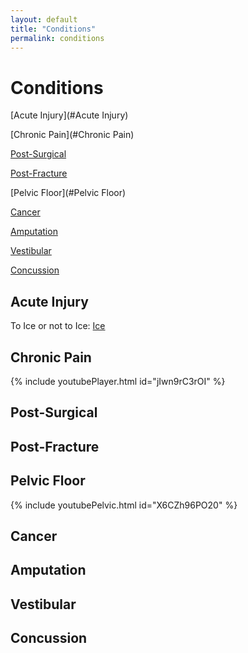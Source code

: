 ```yaml
---
layout: default
title: "Conditions"
permalink: conditions
---
```

# Conditions

[Acute Injury](#Acute Injury)

[Chronic Pain](#Chronic Pain)

[Post-Surgical](#Post-Surgical)

[Post-Fracture](#Post-Fracture)

[Pelvic Floor](#Pelvic Floor)

[Cancer](#Cancer)

[Amputation](#Amputation)

[Vestibular](#Vestibular)

[Concussion](#Concussion)

## Acute Injury <a name="Acute Injury"></a>

To Ice or not to Ice: [Ice](https://physiotherapy.ca/blog/ice-or-not-ice)

## Chronic Pain <a name="Chronic Pain"></a>

{% include youtubePlayer.html id="jIwn9rC3rOI" %}

## Post-Surgical <a name="Post-Surgical"></a>

## Post-Fracture <a name="Post-Fracture"></a>

## Pelvic Floor <a name="Pelvic Floor"></a>

{% include youtubePelvic.html id="X6CZh96PO20" %}

## Cancer <a name="Cancer"></a>

## Amputation <a name="Amputation"></a>

## Vestibular <a name="Vestibular"></a>

## Concussion <a name="Concussion"></a>


